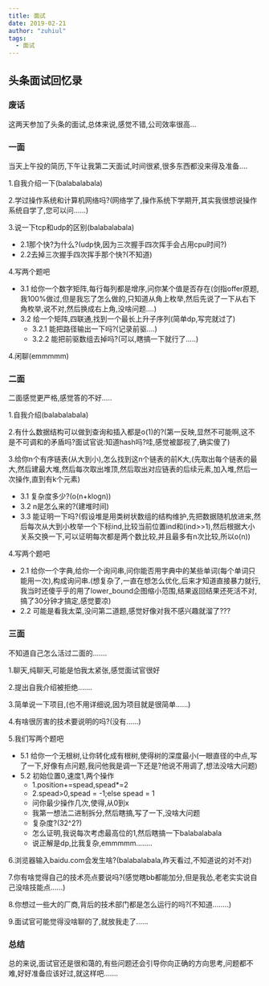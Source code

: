 ```yaml
---
title: 面试
date: 2019-02-21
author: "zuhiul"
tags:
  - 面试
---
```



## 头条面试回忆录

### 废话

这两天参加了头条的面试,总体来说,感觉不错,公司效率很高...
<!-- more -->

### 一面

当天上午投的简历,下午让我第二天面试,时间很紧,很多东西都没来得及准备....

1.自我介绍一下(balabalabala)

2.学过操作系统和计算机网络吗?(网络学了,操作系统下学期开,其实我很想说操作系统自学了,您可以问......)

3.说一下tcp和udp的区别(balabalabala)

- 2.1那个快?为什么?(udp快,因为三次握手四次挥手会占用cpu时间?)
- 2.2去掉三次握手四次挥手那个快?(不知道)

4.写两个题吧

- 3.1 给你一个数字矩阵,每行每列都是增序,问你某个值是否存在(剑指offer原题,我100%做过,但是我忘了怎么做的,只知道从角上枚举,然后先说了一下从右下角枚举,说不对,然后换成右上角,没啥问题....)
- 3.2 给一个矩阵,四联通,找到一个最长上升子序列(简单dp,写完就过了)
  - 3.2.1 能把路径输出一下吗?(记录前驱....)
  - 3.2.2 能把前驱数组去掉吗?(可以,瞎搞一下就行了.....)
  
4.闲聊(emmmmm)

### 二面

二面感觉更严格,感觉答的不好.....

1.自我介绍(balabalabala)

2.有什么数据结构可以做到查询和插入都是o(1)的?(第一反映,显然不可能啊,这不是不可调和的矛盾吗?面试官说:知道hash吗?哇,感觉被鄙视了,确实傻了)

3.给你n个有序链表(从大到小),怎么找到这n个链表的前K大,(先取出每个链表的最大,然后建最大堆,然后每次取出堆顶,然后取出对应链表的后续元素,加入堆,然后一次操作,直到有k个元素)

- 3.1 复杂度多少?(o(n+klogn))
- 3.2 n是怎么来的?(建堆时间)
- 3.3 能证明一下吗?(假设堆是用类树状数组的结构维护,先把数据随机放进来,然后每次从大到小枚举一个下标ind,比较当前位置ind和(ind>>1),然后根据大小关系交换一下,可以证明每次都是两个数比较,并且最多有n次比较,所以o(n))

4.写两个题吧

- 2.1 给你一个字典,给你一个询问串,问你能否用字典中的某些单词(每个单词只能用一次),构成询问串.(想复杂了,一直在想怎么优化,后来才知道直接暴力就行,我当时还傻乎乎的用了lower_bound企图缩小范围,结果返回结果还死活不对,搞了30分钟才搞定,感觉要凉)
- 2.2 可能是看我太菜,没问第二道题,感觉好像对我不感兴趣就溜了???

### 三面

不知道自己怎么活过二面的.......

1.聊天,纯聊天,可能是怕我太紧张,感觉面试官很好

2.提出自我介绍被拒绝.......

3.简单说一下项目,(也不用详细说,因为项目就是很简单......)

4.有啥很厉害的技术要说明的吗?(没有......)

5.我们写两个题吧

- 5.1 给你一个无根树,让你转化成有根树,使得树的深度最小(一眼直径的中点,写了一下,好像有点问题,我问他我是调一下还是?他说不用调了,想法没啥大问题)
- 5.2 初始位置0,速度1,两个操作
  - 1.position+=spead,spead*=2
  - 2.spead>0,spead = -1;else spead = 1
  - 问你最少操作几次,使得,从0到x
  - 我第一想法二进制拆分,然后瞎搞,写了一下,没啥大问题
  - 复杂度?(32^2?)
  - 怎么证明,我说每次考虑最高位的1,然后瞎搞一下balabalabala
  - 说正解是dp,比我复杂,emmmmm........

6.浏览器输入baidu.com会发生啥?(balabalabala,昨天看过,不知道说的对不对)

7.你有啥觉得自己的技术亮点要说吗?(感觉瞎bb都能加分,但是我怂,老老实实说自己没啥技能点......)

8.你想过一些大的厂商,背后的技术部门都是怎么运行的吗?(不知道........)

9.面试官可能觉得没啥聊的了,就放我走了......

### 总结

总的来说,面试官还是很和蔼的,有些问题还会引导你向正确的方向思考,问题都不难,好好准备应该好过,就这样吧.......
